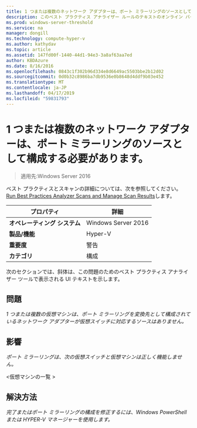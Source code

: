 ```yaml
---
title: 1 つまたは複数のネットワーク アダプターは、ポート ミラーリングのソースとして構成する必要があります。
description: このベスト プラクティス アナライザー ルールのテキストのオンライン バージョン。
ms.prod: windows-server-threshold
ms.service: na
manager: dongill
ms.technology: compute-hyper-v
ms.author: kathydav
ms.topic: article
ms.assetid: 147fd00f-1440-44d1-94e3-3a8af63aa7ed
author: KBDAzure
ms.date: 8/16/2016
ms.openlocfilehash: 0843c1f302b96d334e8d6649ac5503bbe2b12d02
ms.sourcegitcommit: 0d0b32c8986ba7db9536e0b8648d4ddf9b03e452
ms.translationtype: MT
ms.contentlocale: ja-JP
ms.lasthandoff: 04/17/2019
ms.locfileid: "59831793"
---
```

# <a name="one-or-more-network-adapters-should-be-configured-as-the-source-for-port-mirroring"></a>1 つまたは複数のネットワーク アダプターは、ポート ミラーリングのソースとして構成する必要があります。

>適用先:Windows Server 2016

ベスト プラクティスとスキャンの詳細については、次を参照してください。 [Run Best Practices Analyzer Scans and Manage Scan Results](https://go.microsoft.com/fwlink/p/?LinkID=223177)します。  
  
|プロパティ|詳細|  
|-|-|  
|**オペレーティング システム**|Windows Server 2016|
|**製品/機能**|Hyper-V|  
|**重要度**|警告|  
|**カテゴリ**|構成|  
  
次のセクションでは、斜体は、この問題のためのベスト プラクティス アナライザー ツールで表示される UI テキストを示します。  
  
## <a name="issue"></a>**問題**  
*1 つまたは複数の仮想マシンは、ポート ミラーリングを変換先として構成されているネットワーク アダプターが仮想スイッチに対応するソースはありません。*  
  
## <a name="impact"></a>**影響**  
*ポート ミラーリングは、次の仮想スイッチと仮想マシンは正しく機能しません。*  
  
\<仮想マシンの一覧 >  
  
## <a name="resolution"></a>**解決方法**  
*完了またはポート ミラーリングの構成を修正するには、Windows PowerShell または HYPER-V マネージャーを使用します。*  
  


